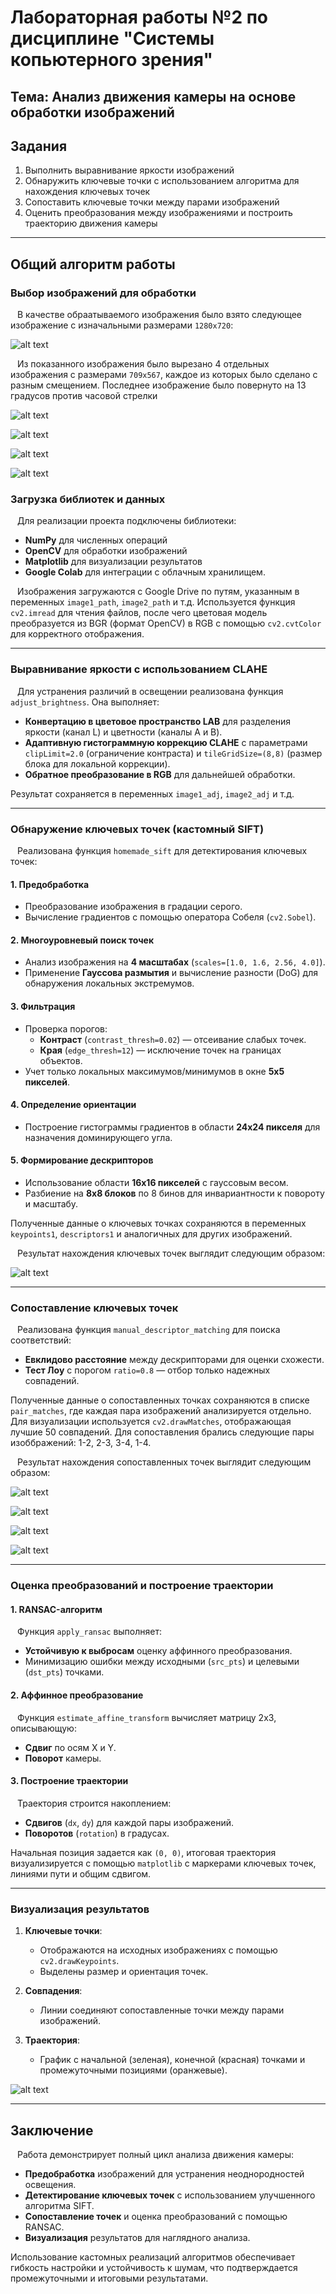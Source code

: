 #   Лабораторная работы №2 по дисциплине "Системы копьютерного зрения"

## **Тема**: Анализ движения камеры на основе обработки изображений  

## Задания  
1. Выполнить выравнивание яркости изображений  
2. Обнаружить ключевые точки с использованием алгоритма для нахождения ключевых точек
3. Сопоставить ключевые точки между парами изображений  
4. Оценить преобразования между изображениями и построить траекторию движения камеры  

---

## Общий алгоритм работы  
### Выбор изображений для обработки

&ensp; В качестве обраатываемого изображения было взято следующее изображение с изначальными размерами `1280х720`:

![alt text](Images4processing/LB2_IMAGE1.jpg)

&ensp; Из показанного изображения было вырезано 4 отдельных изображения с размерами `709х567`, каждое из которых было сделано с разным смещением. Последнее изображение было повернуто на 13 градусов против часовой стрелки

![alt text](Images4processing/LB2_IMAGE1_1.jpg)

![alt text](Images4processing/LB2_IMAGE1_2.jpg)

![alt text](Images4processing/LB2_IMAGE1_3.jpg)

![alt text](Images4processing/LB2_IMAGE1_4.jpg)

### Загрузка библиотек и данных  
&ensp; Для реализации проекта подключены библиотеки:  
- **NumPy** для численных операций  
- **OpenCV** для обработки изображений  
- **Matplotlib** для визуализации результатов  
- **Google Colab** для интеграции с облачным хранилищем.  

&ensp; Изображения загружаются с Google Drive по путям, указанным в переменных `image1_path`, `image2_path` и т.д. Используется функция `cv2.imread` для чтения файлов, после чего цветовая модель преобразуется из BGR (формат OpenCV) в RGB с помощью `cv2.cvtColor` для корректного отображения.  

---

### Выравнивание яркости с использованием CLAHE  
&ensp; Для устранения различий в освещении реализована функция `adjust_brightness`. Она выполняет:  
- **Конвертацию в цветовое пространство LAB** для разделения яркости (канал L) и цветности (каналы A и B).  
- **Адаптивную гистограммную коррекцию CLAHE** с параметрами `clipLimit=2.0` (ограничение контраста) и `tileGridSize=(8,8)` (размер блока для локальной коррекции).  
- **Обратное преобразование в RGB** для дальнейшей обработки.  

Результат сохраняется в переменных `image1_adj`, `image2_adj` и т.д.  

---

### Обнаружение ключевых точек (кастомный SIFT)  
&ensp; Реализована функция `homemade_sift` для детектирования ключевых точек:  

#### 1. Предобработка  
- Преобразование изображения в градации серого.  
- Вычисление градиентов с помощью оператора Собеля (`cv2.Sobel`).  

#### 2. Многоуровневый поиск точек  
- Анализ изображения на **4 масштабах** (`scales=[1.0, 1.6, 2.56, 4.0]`).  
- Применение **Гауссова размытия** и вычисление разности (DoG) для обнаружения локальных экстремумов.  

#### 3. Фильтрация  
- Проверка порогов:  
  - **Контраст** (`contrast_thresh=0.02`) — отсеивание слабых точек.  
  - **Края** (`edge_thresh=12`) — исключение точек на границах объектов.  
- Учет только локальных максимумов/минимумов в окне **5x5 пикселей**.  

#### 4. Определение ориентации  
- Построение гистограммы градиентов в области **24x24 пикселя** для назначения доминирующего угла.  

#### 5. Формирование дескрипторов  
- Использование области **16x16 пикселей** с гауссовым весом.  
- Разбиение на **8x8 блоков** по 8 бинов для инвариантности к повороту и масштабу.  

Полученные данные о ключевых точках сохраняются в переменных `keypoints1`, `descriptors1` и аналогичных для других изображений.  

&ensp; Результат нахождения ключевых точек выглядит следующим образом:

![alt text](Images4show/LB2_IMAGE_points.png)

---

### Сопоставление ключевых точек  
&ensp; Реализована функция `manual_descriptor_matching` для поиска соответствий:  
- **Евклидово расстояние** между дескрипторами для оценки схожести.  
- **Тест Лоу** с порогом `ratio=0.8` — отбор только надежных совпадений.  

Полученные данные о сопоставленных точках сохраняются в списке `pair_matches`, где каждая пара изображений анализируется отдельно. Для визуализации используется `cv2.drawMatches`, отображающая лучшие 50 совпадений. Для сопоставления брались следующие пары изоббражений: 1-2, 2-3, 3-4, 1-4. 

&ensp; Результат нахождения сопоставленных точек выглядит следующим образом:

![alt text](Images4show/LB2_IMAGE1_points_matching.png)

![alt text](Images4show/LB2_IMAGE2_points_matching.png)

![alt text](Images4show/LB2_IMAGE3_points_matching.png)

![alt text](Images4show/LB2_IMAGE4_points_matching.png)

---

### Оценка преобразований и построение траектории  
#### 1. RANSAC-алгоритм  
&ensp; Функция `apply_ransac` выполняет:  
- **Устойчивую к выбросам** оценку аффинного преобразования.  
- Минимизацию ошибки между исходными (`src_pts`) и целевыми (`dst_pts`) точками.  

#### 2. Аффинное преобразование  
&ensp; Функция `estimate_affine_transform` вычисляет матрицу 2x3, описывающую:  
- **Сдвиг** по осям X и Y.  
- **Поворот** камеры.  

#### 3. Построение траектории  
&ensp; Траектория строится накоплением:  
- **Сдвигов** (`dx`, `dy`) для каждой пары изображений.  
- **Поворотов** (`rotation`) в градусах.  

Начальная позиция задается как `(0, 0)`, итоговая траектория визуализируется с помощью `matplotlib` с маркерами ключевых точек, линиями пути и общим сдвигом.  

---

### Визуализация результатов  
1. **Ключевые точки**:  
   - Отображаются на исходных изображениях с помощью `cv2.drawKeypoints`.  
   - Выделены размер и ориентация точек.  

2. **Совпадения**:  
   - Линии соединяют сопоставленные точки между парами изображений.  

3. **Траектория**:  
   - График с начальной (зеленая), конечной (красная) точками и промежуточными позициями (оранжевые).  

![alt text](Images4show/LB2_IMAGE_trajectory.png)

---

## Заключение  
&ensp; Работа демонстрирует полный цикл анализа движения камеры:  
- **Предобработка** изображений для устранения неоднородностей освещения.  
- **Детектирование ключевых точек** с использованием улучшенного алгоритма SIFT.  
- **Сопоставление точек** и оценка преобразований с помощью RANSAC.  
- **Визуализация** результатов для наглядного анализа.  

Использование кастомных реализаций алгоритмов обеспечивает гибкость настройки и устойчивость к шумам, что подтверждается промежуточными и итоговыми результатами.
